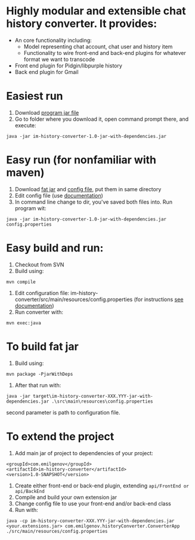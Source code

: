 # Highly modular and extensible chat history converter. It provides: #
  * An core functionality including:
    * Model representing chat account, chat user and history item
    * Functionality to wire front-end and back-end plugins for whatever format we want to transcode
  * Front end plugin for Pidgin/libpurple history
  * Back end plugin for Gmail

# Easiest run #
  1. Download [program jar file](http://code.google.com/p/im-history-converter/downloads/detail?name=im-history-converter-1.0-jar-with-dependencies.jar&can=2&q=)
  1. Go to folder where you download it, open command prompt there, and execute:
```
java -jar im-history-converter-1.0-jar-with-dependencies.jar
```

# Easy run (for nonfamiliar with maven) #
  1. Download [fat jar](http://code.google.com/p/im-history-converter/downloads/detail?name=im-history-converter-1.0-jar-with-dependencies.jar&can=2&q=) and [config file](http://code.google.com/p/im-history-converter/downloads/detail?name=config.properties&can=2&q=), put them in same directory
  1. Edit config file (use [documentation](ConfigurationFileDoc.md))
  1. In command line change to dir, you've saved both files into. Run program wit:
```
java -jar im-history-converter-1.0-jar-with-dependencies.jar config.properties
```



# Easy build and run: #
  1. Checkout from SVN
  1. Build using:
```
mvn compile
```
  1. Edit configuration file: im-history-converter/src/main/resources/config.properties (for instructions [see documentation](ConfigurationFileDoc.md))
  1. Run converter with:
```
mvn exec:java 
```

# To build fat jar #
  1. Build using:
```
mvn package -PjarWithDeps
```
  1. After that run with:
```
java -jar target\im-history-converter-XXX.YYY-jar-with-dependencies.jar .\src\main\resources\config.properties
```
second parameter is path to configuration file.

# To extend the project #
  1. Add main jar of project to dependencies of your project:
```
<groupId>com.emilgenov</groupId>
<artifactId>im-history-converter</artifactId>
<version>1.0-SNAPSHOT</version>
```
  1. Create either front-end or back-end plugin, extending `api/FrontEnd or api/BackEnd`
  1. Compile and build your own extension jar
  1. Change config file to use your front-end and/or back-end class
  1. Run with:
```
java -cp im-history-converter-XXX.YYY-jar-with-dependencies.jar <your.extensions.jar> com.emilgenov.historyConverter.ConverterApp ./src/main/resources/config.properties
```